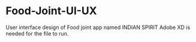 # Food-Joint-UI-UX
User interface design of Food joint app named INDIAN SPIRIT
Adobe XD is needed for the file to run.
